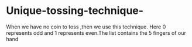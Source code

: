 # Unique-tossing-technique-
When we have no coin to toss ,then we use this technique. Here 0 represents odd and 1 represents even.The list contains the 5 fingers of our hand

